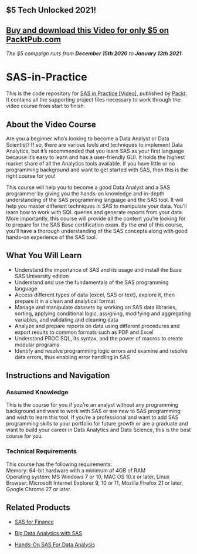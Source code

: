 ## $5 Tech Unlocked 2021!
[Buy and download this Video for only $5 on PacktPub.com](https://www.packtpub.com/product/sas-in-practice-video/9781838824921)
-----
*The $5 campaign         runs from __December 15th 2020__ to __January 13th 2021.__*

# SAS-in-Practice

This is the code repository for [SAS in Practice [Video]](https://www.packtpub.com/big-data-and-business-intelligence/sas-practice-video), published by [Packt](https://www.packtpub.com/?utm_source=github). It contains all the supporting project files necessary to work through the video course from start to finish.

## About the Video Course
Are you a beginner who’s looking to become a Data Analyst or Data Scientist? If so, there are various tools and techniques to implement Data Analytics, but it’s recommended that you learn SAS as your first language because it’s easy to learn and has a user-friendly GUI. It holds the highest market share of all the Analytics tools available. If you have little or no programming background and want to get started with SAS, then this is the right course for you!

This course will help you to become a good Data Analyst and a SAS programmer by giving you the hands-on knowledge and in-depth understanding of the SAS programming language and the SAS tool. It will help you master different techniques in SAS to manipulate your data. You’ll learn how to work with SQL queries and generate reports from your data. More importantly, this course will provide all the content you’re looking for to prepare for the SAS Base certification exam.
By the end of this course, you’ll have a thorough understanding of the SAS concepts along with good hands-on experience of the SAS tool.

<H2>What You Will Learn</H2>
<DIV class=book-info-will-learn-text>
<UL>
<LI>Understand the importance of SAS and its usage and install the Base SAS University edition
<LI>Understand and use the fundamentals of the SAS programming language
<LI>Access different types of data (excel, SAS or text), explore it, then prepare it in a clean and analytical format
<LI>Manage and manipulate datasets by working on SAS data libraries, sorting, applying conditional logic, assigning, modifying and aggregating variables, and validating and cleaning data
<LI>Analyze and prepare reports on data using different procedures and export results to common formats such as PDF and Excel
<LI>Understand PROC SQL, its syntax, and the power of macros to create modular programs
<LI>Identify and resolve programming logic errors and examine and resolve data errors, thus enabling error handling in SAS
</LI></UL></DIV>

## Instructions and Navigation
### Assumed Knowledge
This is the course for you if you’re an analyst without any programming background and want to work with SAS or are new to SAS programming and wish to learn this tool. If you’re a professional and want to add SAS programming skills to your portfolio for future growth or are a graduate and want to build your career in Data Analytics and Data Science, this is the best course for you.	

### Technical Requirements
This course has the following requirements:<br/>
Memory: 64-bit hardware with a minimum of 4GB of RAM <br/>
Operating system: MS Windows 7 or 10, MAC OS 10.x or later, Linux  <br/>
Browser: Microsoft Internet Explorer 9, 10 or 11, Mozilla Firefox 21 or later, Google Chrome 27 or later. <br/> 


## Related Products
* [SAS for Finance](https://prod.packtpub.com/in/big-data-and-business-intelligence/sas-finance)

* [Big Data Analytics with SAS](https://prod.packtpub.com/in/big-data-and-business-intelligence/big-data-analytics-sas)

* [Hands-On SAS For Data Analysis](https://www.packtpub.com/big-data-and-business-intelligence/hands-sas-data-analysis)
